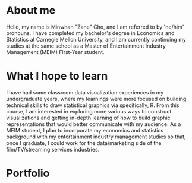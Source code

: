 # About me
Hello, my name is Minwhan "Zane" Cho, and I am referred to by 'he/him' pronouns. I have completed my bachelor's degree in Economics and Statistics at Carnegie Mellon University, and I am currently continuing my studies at the same school as a Master of Entertainment Industry Management (MEIM) First-Year student.

# What I hope to learn
I have had some classroom data visualization experiences in my undergraduate years, where my learnings were more focused on building technical skills to draw statistical graphics via specifically, R. From this course, I am interested in exploring more various ways to construct visualizations and getting in-depth learning of how to build graphic representations that would better communicate with my audience. As a MEIM student, I plan to incorporate my economics and statistics background with my entertainment industry management studies so that, once I graduate, I could work for the data/marketing side of the film/TV/streaming services industries.

# Portfolio
